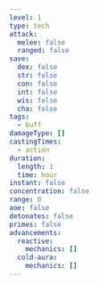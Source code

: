 ```yaml
---
level: 1
type: tech
attack:
  melee: false
  ranged: false
save:
  dex: false
  str: false
  con: false
  int: false
  wis: false
  cha: false
tags:
  - buff
damageType: []
castingTimes:
  - action
duration:
  length: 1
  time: hour
instant: false
concentration: false
range: 0
aoe: false
detonates: false
primes: false
advancements:
  reactive:
    mechanics: []
  cold-aura:
    mechanics: []
---
```

